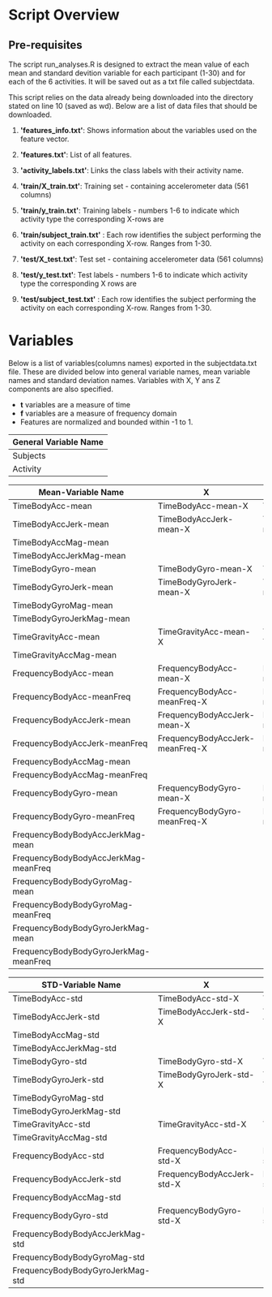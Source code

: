 

# Script Overview


## Pre-requisites
The script run_analyses.R is designed to extract the mean value of each mean and standard devition variable for each participant (1-30) and for each of the 6 activities. It will be saved out as a txt file called subjectdata.

This script relies on the data already being downloaded into the directory stated on line 10 (saved as wd).
Below are a list of data files that should be downloaded.



1. **'features_info.txt'**: Shows information about the variables used on the feature vector.

2. **'features.txt'**: List of all features.

3. **'activity_labels.txt'**: Links the class labels with their activity name.

4. **'train/X_train.txt'**: Training set - containing accelerometer data (561 columns)

5. **'train/y_train.txt'**: Training labels - numbers 1-6 to indicate which activity type the corresponding X-rows are

6. **'train/subject_train.txt'** : Each row identifies the subject performing the activity on each corresponding X-row. Ranges from 1-30. 

7. **'test/X_test.txt'**: Test set - containing accelerometer data (561 columns)

8. **'test/y_test.txt'**: Test labels - numbers 1-6 to indicate which activity type the corresponding X rows are

9.  **'test/subject_test.txt'** : Each row identifies the subject performing the activity on each corresponding X-row. Ranges from 1-30.  


# Variables

Below is a list of variables(columns names) exported in the subjectdata.txt file. These are divided below into general variable names, mean variable names and standard deviation names. Variables with X, Y ans Z components are also specified.

- **t** variables are a measure of time
- **f** variables are a measure of frequency domain
- Features are normalized and bounded within -1 to 1.

General Variable Name |
 --------------------- |
Subjects |
Activity |


Mean-Variable Name       | X                 |   Y                |  Z          
------------        | ----------------- | ----------------   | ------       
TimeBodyAcc-mean       |TimeBodyAcc-mean-X    |  TimeBodyAcc-mean-Y    |   TimeBodyAcc-mean-Z               
TimeBodyAccJerk-mean   | TimeBodyAccJerk-mean-X|TimeBodyAccJerk-mean-Y |   TimeBodyAccJerk-mean-Z
TimeBodyAccMag-mean     | ||          
TimeBodyAccJerkMag-mean| ||        
TimeBodyGyro-mean      | TimeBodyGyro-mean-X  |   TimeBodyGyro-mean-Y  |   TimeBodyGyro-mean-Z              
TimeBodyGyroJerk-mean  | TimeBodyGyroJerk-mean-X  | TimeBodyGyroJerk-mean-Y |  TimeBodyGyroJerk-mean-Z              
TimeBodyGyroMag-mean | ||          
TimeBodyGyroJerkMag-mean | ||    
TimeGravityAcc-mean    |TimeGravityAcc-mean-X |  TimeGravityAcc-mean-Y |   TimeGravityAcc-mean-Z
TimeGravityAccMag-mean | ||        
FrequencyBodyAcc-mean       | FrequencyBodyAcc-mean-X    |FrequencyBodyAcc-mean-Y       |FrequencyBodyAcc-mean-Z               
FrequencyBodyAcc-meanFreq   | FrequencyBodyAcc-meanFreq-X |   FrequencyBodyAcc-meanFreq-Y |  FrequencyBodyAcc-meanFreq-Z           
FrequencyBodyAccJerk-mean   | FrequencyBodyAccJerk-mean-X |   FrequencyBodyAccJerk-mean-Y |  FrequencyBodyAccJerk-mean-Z           
FrequencyBodyAccJerk-meanFreq | FrequencyBodyAccJerk-meanFreq-X|  FrequencyBodyAccJerk-meanFreq-Y |  FrequencyBodyAccJerk-meanFreq-Z 
FrequencyBodyAccMag-mean  | ||               
FrequencyBodyAccMag-meanFreq  | ||         
FrequencyBodyGyro-mean     | FrequencyBodyGyro-mean-X  |   FrequencyBodyGyro-mean-Y|     FrequencyBodyGyro-mean-Z              
FrequencyBodyGyro-meanFreq |     FrequencyBodyGyro-meanFreq-X | FrequencyBodyGyro-meanFreq-Y  | FrequencyBodyGyro-meanFreq-Z               
FrequencyBodyBodyAccJerkMag-mean | ||        
FrequencyBodyBodyAccJerkMag-meanFreq | ||    
FrequencyBodyBodyGyroMag-mean | ||          
FrequencyBodyBodyGyroMag-meanFreq | ||       
FrequencyBodyBodyGyroJerkMag-mean | ||      
FrequencyBodyBodyGyroJerkMag-meanFreq | ||  
     




STD-Variable Name       | X                 |   Y                |  Z          
------------        | ----------------- | ----------------   | ------  
TimeBodyAcc-std  | TimeBodyAcc-std-X  |  TimeBodyAcc-std-Y  |  TimeBodyAcc-std-Z               
TimeBodyAccJerk-std  | TimeBodyAccJerk-std-X  |    TimeBodyAccJerk-std-Y  |  TimeBodyAccJerk-std-Z  | 
TimeBodyAccMag-std | ||    
TimeBodyAccJerkMag-std | ||  
TimeBodyGyro-std|  TimeBodyGyro-std-X  |  TimeBodyGyro-std-Y  |  TimeBodyGyro-std-Z  |              
TimeBodyGyroJerk-std  | TimeBodyGyroJerk-std-X  |    TimeBodyGyroJerk-std-Y  |  TimeBodyGyroJerk-std-Z  |          
TimeBodyGyroMag-std | ||    
TimeBodyGyroJerkMag-std | || 
TimeGravityAcc-std  | TimeGravityAcc-std-X  | TimeGravityAcc-std-Y   |   TimeGravityAcc-std-Z            
TimeGravityAccMag-std | ||   
FrequencyBodyAcc-std  | FrequencyBodyAcc-std-X   | FrequencyBodyAcc-std-Y  | FrequencyBodyAcc-std-Z                
FrequencyBodyAccJerk-std  | FrequencyBodyAccJerk-std-X  |  FrequencyBodyAccJerk-std-Y  |  FrequencyBodyAccJerk-std-Z  | 
FrequencyBodyAccMag-std  | ||                 
FrequencyBodyGyro-std  |  FrequencyBodyGyro-std-X   |   FrequencyBodyGyro-std-Y |  FrequencyBodyGyro-std-Z               
FrequencyBodyBodyAccJerkMag-std   | ||         
FrequencyBodyBodyGyroMag-std   | ||            
FrequencyBodyBodyGyroJerkMag-std  | ||  
 


